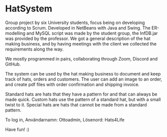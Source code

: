 # HatSystem

Group project by six University students, focus being on developing according to Scrum. Developed in NetBeans with Java and Swing. The ER-modelling and MySQL script was made by the student group, the InfDB.jar was provided by the professor. We got a general description of the hat making business, and by having meetings with the client we collected the requirements along the way.

We mostly programmed in pairs, collaborating through Zoom, Discord and GitHub.

The system can be used by the hat making business to document and keep track of hats, orders and customers. The user can add an image to an order, and create pdf files with order confirmation and shipping invoice.

Standard hats are hats that they have a pattern for and that can always be made quick.
Custom hats use the pattern of a standard hat, but with a small twist to it.
Special hats are hats that cannot be made from a standard pattern.

To log in, Användarnamn: Ottoadmin, Lösenord: Hats4Life

Have fun! :)
